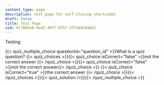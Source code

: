 ```yaml
---
content_type: page
description: test page for self-closing shortcodes
draft: false
title: Test Page
uid: 6c788ee0-4ed5-4077-975f-2ff169c0abb1
---
```

Testing:

{{< quiz_multiple_choice questionId="question_id" >}}What is a quiz question? {{< quiz_choices >}}{{< quiz_choice isCorrect="false" >}}not the correct answer {{< /quiz_choice >}}{{< quiz_choice isCorrect="false" >}}not the correct answer{{< /quiz_choice >}} {{< quiz_choice isCorrect="true" >}}the correct answer {{< /quiz_choice >}}{{< /quiz_choices >}}{{< quiz_solution />}}{{< /quiz_multiple_choice >}}